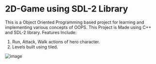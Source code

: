 # 2D-Game using SDL-2 Library
This is a Object Oriented Programming based project for learning and implementing various concepts of OOPS. 
This Project is Made using C++ and SDL-2 library.
Features Include:
1) Run, Attack, Walk actions of hero character.
2) Levels built using tiled.

![image](https://github.com/Taejin101/2D-Game-Engine/assets/91075527/7e70c8d0-db86-4046-9f63-6f5d2c372c10)
